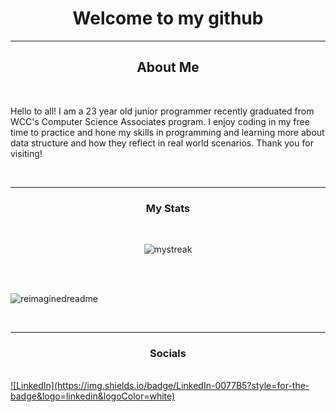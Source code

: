 <div name = "rootContainer">
  <div name="welcome_tab">
    <h1 align="center">Welcome to my github</h1>
    <hr>
  </div> 
  <div name="aboutMeContainer">
    <h2 align="center"> About Me</h2>
    <br>
    <p>Hello to all! I am a 23 year old junior programmer recently graduated from WCC's Computer Science Associates program. I enjoy coding in my free time to practice and hone my skills in programming and learning more about data structure and how they reflect in real world scenarios. Thank you for visiting! </p>
    <br>
    <p align="center"></p>
    <hr>
  </div>
  <div name= "statsContainer">
    <h3 align="center">My Stats</h3>
    <br>
    <p align="center"><img src="https://github-readme-streak-stats.herokuapp.com/?user=crI0zee&theme=tokyonight" alt="mystreak"/></p>
    <br>
    <br>
    <p><img src="https://myreadme.vercel.app/api/embed/CrI0zee?panels=userstatistics,toprepositories,toplanguages,commitgraph" alt="reimaginedreadme"/></p>
    <br>
    <hr>
  </div>
  <div name = "contactContainer">
    <h3 align="center">Socials</h3>
    <br>
    <a href="https://www.linkedin.com/feed/">![LinkedIn](https://img.shields.io/badge/LinkedIn-0077B5?style=for-the-badge&logo=linkedin&logoColor=white)</a>
  </div>

</div>

